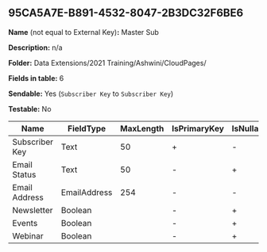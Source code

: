 ## 95CA5A7E-B891-4532-8047-2B3DC32F6BE6

**Name** (not equal to External Key)**:** Master Sub

**Description:** n/a

**Folder:** Data Extensions/2021 Training/Ashwini/CloudPages/

**Fields in table:** 6

**Sendable:** Yes (`Subscriber Key` to `Subscriber Key`)

**Testable:** No

| Name | FieldType | MaxLength | IsPrimaryKey | IsNullable | DefaultValue |
| --- | --- | --- | --- | --- | --- |
| Subscriber Key | Text | 50 | + | - |  |
| Email Status | Text | 50 | - | + |  |
| Email Address | EmailAddress | 254 | - | - |  |
| Newsletter | Boolean |  | - | + |  |
| Events | Boolean |  | - | + |  |
| Webinar | Boolean |  | - | + |  |
